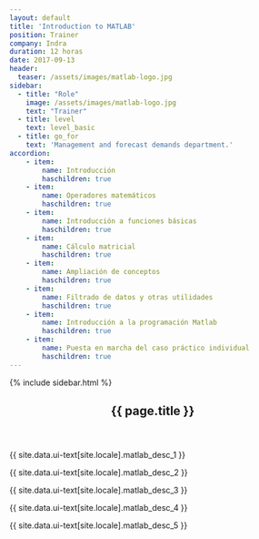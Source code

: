 ```yaml
---
layout: default
title: 'Introduction to MATLAB'
position: Trainer
company: Indra
duration: 12 horas
date: 2017-09-13
header:
  teaser: /assets/images/matlab-logo.jpg
sidebar:
  - title: "Role"
    image: /assets/images/matlab-logo.jpg
    text: "Trainer"
  - title: level
    text: level_basic
  - title: go_for
    text: 'Management and forecast demands department.'
accordion:
    - item:
        name: Introducción
        haschildren: true
    - item:
        name: Operadores matemáticos
        haschildren: true
    - item:
        name: Introducción a funciones básicas
        haschildren: true
    - item:
        name: Cálculo matricial
        haschildren: true
    - item:
        name: Ampliación de conceptos
        haschildren: true
    - item:
        name: Filtrado de datos y otras utilidades
        haschildren: true
    - item:
        name: Introducción a la programación Matlab
        haschildren: true
    - item:
        name: Puesta en marcha del caso práctico individual
        haschildren: true
---
```


<div id="main" role="main">
    {% include sidebar.html %}
    <article class="page" itemscope itemtype="https://schema.org/CreativeWork">
      <meta itemprop="headline" content="{{ page.title }}"/>
      <meta itemprop="description" content="{{ page.header.description }}"/>
      <div class="page__inner-wrap">
        <header>
          <h1 id="page-title" class="page__title" itemprop="headline">{{ page.title }}</h1>
        </header>
        <section class="page__content" itemprop="text">
            <p>{{ site.data.ui-text[site.locale].matlab_desc_1 }}</p>
            <p>{{ site.data.ui-text[site.locale].matlab_desc_2 }}</p>
            <p>{{ site.data.ui-text[site.locale].matlab_desc_3 }}</p>
            <p>{{ site.data.ui-text[site.locale].matlab_desc_4 }}</p>
            <p>{{ site.data.ui-text[site.locale].matlab_desc_5 }}</p>
          <!-- <h3 id="page-title" class="page__title" itemprop="headline" style="margin-bottom: 0.7em;">Temario</h3>     
          {% include accordion include_scripts=true %} -->
        </section>
      </div>
    </article>
</div>